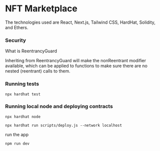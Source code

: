 # NFT Marketplace

The technologies used are React, Next.js, Tailwind CSS, HardHat, Solidity, and Ethers.

### Security
What is ReentrancyGuard

Inheriting from ReentrancyGuard will make the nonReentrant modifier available, which can be applied to functions to make sure there are no nested (reentrant) calls to them.

### Running tests
`npx hardhat test`

### Running local node and deploying contracts

`npx hardhat node`

`npx hardhat run scripts/deploy.js --network localhost`

run the app

`npm run dev`




